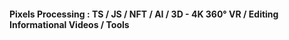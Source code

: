 #### Pixels Processing : TS / JS / NFT / AI / 3D - 4K 360° VR / Editing Informational Videos / Tools
